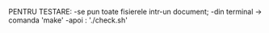 
 PENTRU TESTARE:
  -se pun toate fisierele intr-un document;
  -din terminal -> comanda 'make'
  -apoi : './check.sh'
